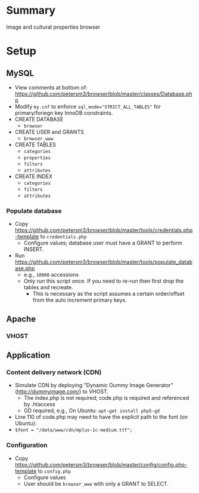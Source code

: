 # Summary
Image and cultural properties browser
# Setup
## MySQL
* View comments at bottom of: https://github.com/petersm3/browser/blob/master/classes/Database.php
* Modify `my.cnf` to enforce `sql_mode="STRICT_ALL_TABLES"` for primary/foriegn key InnoDB constraints.
* CREATE DATABASE
  * `browser`
* CREATE USER and GRANTS
  * `browser_www`
* CREATE TABLES
  * `categories`
  * `properties`
  * `filters`
  * `attributes`
* CREATE INDEX
  * `categories`
  * `filters`
  * `attributes`

### Populate database
* Copy https://github.com/petersm3/browser/blob/master/tools/credentials.php-template to `credentials.php`
  * Configure values; database user must have a GRANT to perform INSERT.
* Run https://github.com/petersm3/browser/blob/master/tools/populate_database.php
  * e.g., `10000` accessions
  * Only run this script once. If you need to re-run then first drop the tables and recreate.
    * This is necessary as the script assumes a certain order/offset from the auto increment primary keys.

## Apache

### VHOST

## Application

### Content delivery network (CDN)
* Simulate CDN by deploying "Dynamic Dummy Image Generator" (http://dummyimage.com/) to VHOST.
  * The index.php is not required; code.php is required and referenced by .htaccess
  * GD required, e.g., On Ubuntu: `apt-get install php5-gd`
* Line 110 of code.php may need to have the explicit path to the font (on Ubuntu):
* `$font = "/data/www/cdn/mplus-1c-medium.ttf";`

### Configuration
* Copy https://github.com/petersm3/browser/blob/master/config/config.php-template to `config.php`
  * Configure values
  * User should be `browser_www` with only a GRANT to SELECT.
